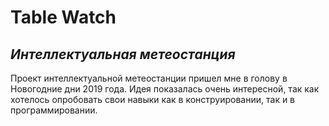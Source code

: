 # Table Watch
## _Интеллектуальная метеостанция_

Проект интеллектуальной метеостанции пришел мне в голову в Новогодние дни 2019 года. Идея показалась очень интересной, так как хотелось опробовать свои навыки как в конструировании, так и в программировании.